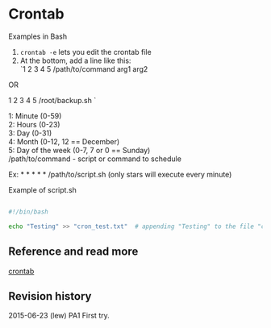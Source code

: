 Crontab
==============================
Examples in Bash

1. `crontab -e` lets you edit the crontab file
2. At the bottom, add a line like this:  
`1 2 3 4 5 /path/to/command arg1 arg2  

OR  

1 2 3 4 5 /root/backup.sh  `



1: Minute (0-59)  
2: Hours (0-23)  
3: Day (0-31)  
4: Month (0-12, 12 == December)  
5: Day of the week (0-7, 7 or 0 == Sunday)  
/path/to/command - script or command to schedule  

Ex: * * * * * /path/to/script.sh (only stars will execute every minute)

Example of script.sh
```sh

#!/bin/bash

echo "Testing" >> "cron_test.txt"  # appending "Testing" to the file "cron_test.txt" located in ~/


```

Reference and read more
------------------------------

[crontab](http://www.computerhope.com/unix/ucrontab.htm)



Revision history
------------------------------

2015-06-23 (lew) PA1 First try.
